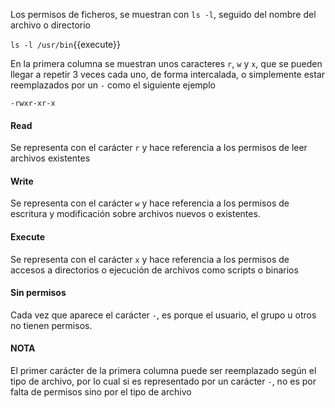 Los permisos de ficheros, se muestran con `ls -l`, seguido del nombre del archivo o directorio

`ls -l /usr/bin`{{execute}}

En la primera columna se muestran unos caracteres `r`, `w` y `x`, que se pueden llegar a repetir 3 veces cada uno, de forma intercalada, o simplemente estar reemplazados por un `-` como el siguiente ejemplo

`-rwxr-xr-x`

#### Read
Se representa con el carácter `r` y hace referencia a los permisos de leer archivos existentes

#### Write
Se representa con el carácter `w` y hace referencia a los permisos de escritura y modificación sobre archivos nuevos o existentes.

#### Execute
Se representa con el carácter `x` y hace referencia a los permisos de accesos a directorios o ejecución de archivos como scripts o binarios

#### Sin permisos
Cada vez que aparece el carácter `-`, es porque el usuario, el grupo u otros no tienen permisos. 


#### NOTA
El primer carácter de la primera columna puede ser reemplazado según el tipo de archivo, por lo cual si es representado por un carácter `-`, no es por falta de permisos sino por el tipo de archivo
